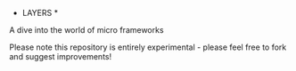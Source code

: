 * LAYERS *

A dive into the world of micro frameworks

Please note this repository is entirely experimental - please feel free to fork and suggest improvements!